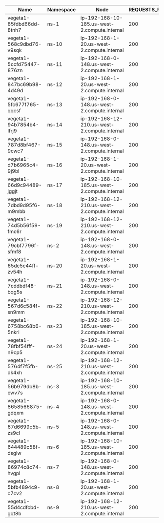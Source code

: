 | Name | Namespace | Node | REQUESTS_PER_SECOND | DURATION | CONNECTIONS | MAX_CONNECTIONS |
|------|-----------|------|---------------------|----------|-------------|-----------------|
| vegeta1-85fdbd66dd-8tnh7 | ns-1 | ip-192-168-10-185.us-west-2.compute.internal | 200 | 10m | 100 | 100 |
| vegeta1-568c9dbd76-v9sqk | ns-10 | ip-192-168-1-20.us-west-2.compute.internal | 200 | 10m | 100 | 100 |
| vegeta1-5ccfd75447-876zn | ns-11 | ip-192-168-0-148.us-west-2.compute.internal | 200 | 10m | 100 | 100 |
| vegeta1-847bc69b98-4d49d | ns-12 | ip-192-168-1-20.us-west-2.compute.internal | 200 | 10m | 100 | 100 |
| vegeta1-5fc677f765-qqcsf | ns-13 | ip-192-168-0-148.us-west-2.compute.internal | 200 | 10m | 100 | 100 |
| vegeta1-94b7854b4-lfrj9 | ns-14 | ip-192-168-12-210.us-west-2.compute.internal | 200 | 10m | 100 | 100 |
| vegeta1-787d8bf467-9cwc7 | ns-15 | ip-192-168-0-148.us-west-2.compute.internal | 200 | 10m | 100 | 100 |
| vegeta1-d7b6965c4-9j9bl | ns-16 | ip-192-168-1-20.us-west-2.compute.internal | 200 | 10m | 100 | 100 |
| vegeta1-66d9c94489-jggjt | ns-17 | ip-192-168-10-185.us-west-2.compute.internal | 200 | 10m | 100 | 100 |
| vegeta1-7dbd9d95f6-m9mbb | ns-18 | ip-192-168-12-210.us-west-2.compute.internal | 200 | 10m | 100 | 100 |
| vegeta1-74d5b56f59-fmc6r | ns-19 | ip-192-168-12-210.us-west-2.compute.internal | 200 | 10m | 100 | 100 |
| vegeta1-79cbf7796f-sfmf8 | ns-2 | ip-192-168-0-148.us-west-2.compute.internal | 200 | 10m | 100 | 100 |
| vegeta1-65dc5c44ff-zv54h | ns-20 | ip-192-168-1-20.us-west-2.compute.internal | 200 | 10m | 100 | 100 |
| vegeta1-7cddbdf48-bqg5s | ns-21 | ip-192-168-0-148.us-west-2.compute.internal | 200 | 10m | 100 | 100 |
| vegeta1-567d6c584f-sn9mm | ns-22 | ip-192-168-12-210.us-west-2.compute.internal | 200 | 10m | 100 | 100 |
| vegeta1-6758bc68b6-5nkrl | ns-23 | ip-192-168-10-185.us-west-2.compute.internal | 200 | 10m | 100 | 100 |
| vegeta1-78fbf54fff-n9cp5 | ns-24 | ip-192-168-1-20.us-west-2.compute.internal | 200 | 10m | 100 | 100 |
| vegeta1-5764f7f5fb-dk4xh | ns-25 | ip-192-168-12-210.us-west-2.compute.internal | 200 | 10m | 100 | 100 |
| vegeta1-56b979db8b-cwv7s | ns-3 | ip-192-168-10-185.us-west-2.compute.internal | 200 | 10m | 100 | 100 |
| vegeta1-8658566875-gdqxm | ns-4 | ip-192-168-0-148.us-west-2.compute.internal | 200 | 10m | 100 | 100 |
| vegeta1-67d6699c5b-zs9cl | ns-5 | ip-192-168-0-148.us-west-2.compute.internal | 200 | 10m | 100 | 100 |
| vegeta1-644489c58f-dsglw | ns-6 | ip-192-168-10-185.us-west-2.compute.internal | 200 | 10m | 100 | 100 |
| vegeta1-86974c8c74-hvgpl | ns-7 | ip-192-168-0-148.us-west-2.compute.internal | 200 | 10m | 100 | 100 |
| vegeta1-5bfb4894c9-c7cv2 | ns-8 | ip-192-168-1-20.us-west-2.compute.internal | 200 | 10m | 100 | 100 |
| vegeta1-55d4cdfcbd-gqt8b | ns-9 | ip-192-168-12-210.us-west-2.compute.internal | 200 | 10m | 100 | 100 |
